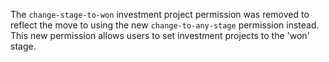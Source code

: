 The `change-stage-to-won` investment project permission was removed
to reflect the move to using the new `change-to-any-stage` permission
instead. This new permission allows users to set investment projects
to the 'won' stage.